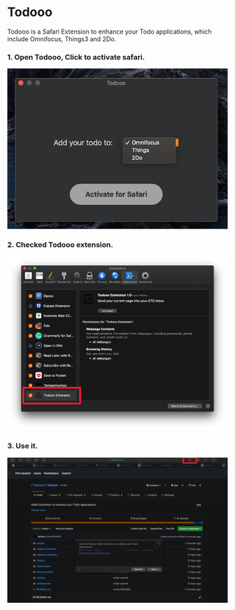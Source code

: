 # Todooo

Todooo is a Safari Extension to enhance your Todo applications, which include Omnifocus, Things3 and 2Do.


### 1. Open Todooo, Click to activate safari.
![Main](.assets/main.png)

### 2. Checked Todooo extension.
![Safari Preference](.assets/safari_preference.png)

### 3. Use it.
![Omnifocus](.assets/omnifocus.png)